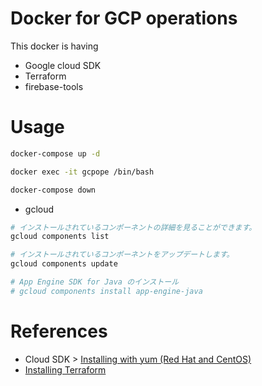 # Docker for GCP operations
This docker is having
- Google cloud SDK
- Terraform
- firebase-tools


# Usage

```bash
docker-compose up -d

docker exec -it gcpope /bin/bash

docker-compose down
```

- gcloud

```bash
# インストールされているコンポーネントの詳細を見ることができます。
gcloud components list

# インストールされているコンポーネントをアップデートします。
gcloud components update

# App Engine SDK for Java のインストール
# gcloud components install app-engine-java
```



# References

- Cloud SDK > [Installing with yum (Red Hat and CentOS)](https://cloud.google.com/sdk/docs/downloads-yum)
- [Installing Terraform](https://learn.hashicorp.com/terraform/getting-started/install.html)
